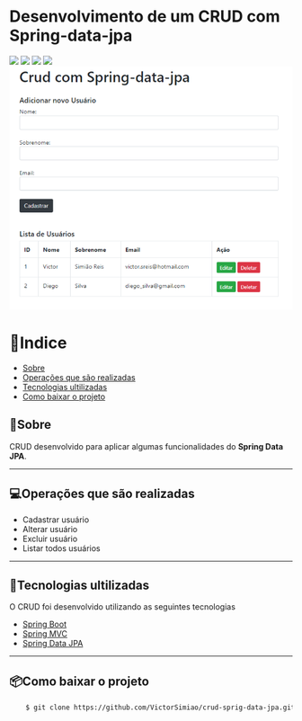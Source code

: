 # Desenvolvimento de um CRUD com Spring-data-jpa
![](https://img.shields.io/github/languages/count/VictorSimiao/crud-sprig-data-jpa) ![](https://img.shields.io/github/languages/top/VictorSimiao/crud-sprig-data-jpa) ![](https://img.shields.io/github/last-commit/VictorSimiao/crud-sprig-data-jpa) ![](https://img.shields.io/github/repo-size/VictorSimiao/crud-sprig-data-jpa)![](https://github.com/VictorSimiao/crud-sprig-data-jpa/blob/main/github/telacrud.png?raw=true)

# 📑Indice
- [Sobre](#sobre)
- [Operações que são realizadas](#Operações-que-são-realizadas)
- [Tecnologias ultilizadas](#Tecnologias-ultilizadas)
- [Como baixar o projeto](#Como-baixar-o-projeto)


## 📖Sobre
CRUD desenvolvido para aplicar algumas funcionalidades do **Spring Data JPA**.

---
## 💻Operações que são realizadas
- Cadastrar usuário
- Alterar usuário
- Excluir usuário
- Listar todos usuários
---
## 🚀Tecnologias ultilizadas
O CRUD foi desenvolvido utilizando as seguintes tecnologias
- [Spring Boot](https://spring.io/projects/spring-boot)
- [Spring MVC](https://spring.io/guides/gs/serving-web-content/)
- [Spring Data JPA](https://spring.io/projects/spring-data-jpa)
 ---
## 📦Como baixar o projeto
```bash
    $ git clone https://github.com/VictorSimiao/crud-sprig-data-jpa.git
```

